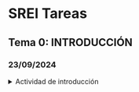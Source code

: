 
# SREI Tareas

## Tema 0: INTRODUCCIÓN

### 23/09/2024

<details>

<summary>Actividad de introducción</summary>

> * [ ] [HTTP Introduction](Actividades/0.1_HTTP.md)
> * [ ] [UDP and TCP: Comparison of Transport Protocols](Actividades/0.2_UDPTCP.md)
> * [ ] [Práctica telnet/http](Actividades/0.3_TelnetHTTP.md)
> * [ ] [Usando cURL](Actividades/0.4_cURL.md)
> * [ ] [Práctica servidor web](Actividades/0.5_ServWeb.md)            
> * [ ] [Repositorio GitHub](Actividades/0.6_GitHub.md)

</details>
